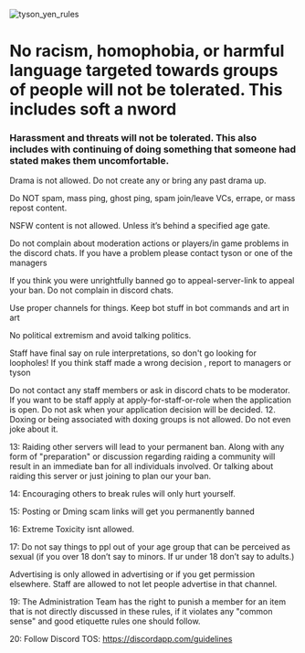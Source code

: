 ![tyson_yen_rules](https://github.com/FoxTheRigger/tyson-cord-rules/assets/103516887/b33075e4-8337-4967-a655-b72b1bc14502)
# No racism, homophobia, or harmful language targeted towards groups of people will not be tolerated. This includes soft a nword

### Harassment and threats will not be tolerated. This also includes with continuing of doing something that someone had stated makes them uncomfortable.

Drama is not allowed. Do not create any or bring any past drama up.

Do NOT spam, mass ping, ghost ping, spam join/leave VCs, errape, or mass repost content.

NSFW content is not allowed. Unless it’s behind a specified age gate.

Do not complain about moderation actions or players/in game problems in the discord chats. If you have a problem please contact tyson or one of the managers

If you think you were unrightfully banned go to appeal-server-link to appeal your ban. Do not complain in discord chats.

Use proper channels for things. Keep bot stuff in bot commands and art in art

No political extremism and avoid talking politics.

Staff have final say on rule interpretations, so don't go looking for loopholes! If you think staff made a wrong decision , report to managers or tyson

Do not contact any staff members or ask in discord chats to be moderator. If you want to be staff apply at apply-for-staff-or-role when the application is open. Do not ask when your application decision will be decided.  12. Doxing or being associated with doxing groups is not allowed. Do not even joke about it.

13: Raiding other servers will lead to your permanent ban. Along with any form of "preparation" or discussion regarding raiding a community will result in an immediate ban for all individuals involved. Or talking about raiding this server or just joining to plan our your ban.

14: Encouraging others to break rules will only hurt yourself.

15: Posting or Dming scam links will get you permanently banned

16: Extreme Toxicity isnt allowed.

17: Do not say things to ppl out of your age group that can be perceived as sexual (if you over 18 don’t say to minors. If ur under 18 don’t say to adults.) 

Advertising is only allowed in advertising or if you get permission elsewhere. Staff are allowed to not let people advertise in that channel.

19: The Administration Team has the right to punish a member for an item that is not directly discussed in these rules, if it violates any "common sense" and good etiquette rules one should follow.

20: Follow Discord TOS: https://discordapp.com/guidelines 
